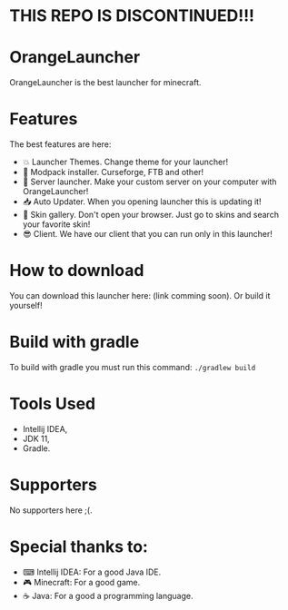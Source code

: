 # THIS REPO IS DISCONTINUED!!!
# OrangeLauncher
OrangeLauncher is the best launcher for minecraft.
# Features
The best features are here:
- 💥 Launcher Themes. Change theme for your launcher!
- 🔧 Modpack installer. Curseforge, FTB and other!
- 📡 Server launcher. Make your custom server on your computer with OrangeLauncher!
- 📥 Auto Updater. When you opening launcher this is updating it!
- 🧔 Skin gallery. Don't open your browser. Just go to skins and search your favorite skin!
- 😎 Client. We have our client that you can run only in this launcher!
# How to download
You can download this launcher here: (link comming soon).
Or build it yourself!
# Build with gradle
To build with gradle you must run this command:
```./gradlew build```
# Tools Used
- Intellij IDEA,
- JDK 11,
- Gradle.
# Supporters
No supporters here ;(.
# Special thanks to:
- ⌨ Intellij IDEA: For a good Java IDE.
- 🎮 Minecraft: For a good game.
- ☕ Java: For a good a programming language.
